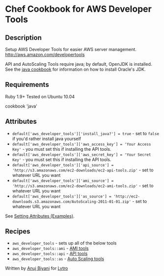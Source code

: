 # Chef Cookbook for AWS Developer Tools

## Description
Setup AWS Developer Tools for easier AWS server management. http://aws.amazon.com/developertools

API and AutoScaling Tools require java; by default, OpenJDK is installed. See the [java cookbook](https://github.com/opscode-cookbooks/java) for information on how to install Oracle's JDK.

## Requirements
Ruby 1.9+
Tested on Ubuntu 10.04

cookbook 'java'

## Attributes
* `default['aws_developer_tools']['install_java?'] = true` - set to `false` if you'd rather install java yourself
* `default['aws_developer_tools']['aws_access_key'] = 'Your Access Key'` - you must set this if installing the API tools.
* `default['aws_developer_tools']['aws_secret_key'] = 'Your Secret Key'` - you must set this if installing the API tools.
* `default['aws_developer_tools']['api_source'] = 'http://s3.amazonaws.com/ec2-downloads/ec2-api-tools.zip'` - set to whatever URL you want
* `default['aws_developer_tools']['ami_source'] = 'http://s3.amazonaws.com/ec2-downloads/ec2-ami-tools.zip'` - set to whatever URL you want
* `default['aws_developer_tools']['as_source'] = 'http://ec2-downloads.s3.amazonaws.com/AutoScaling-2011-01-01.zip'` - set to whatever URL you want

See [Setting Attributes (Examples)](http://wiki.opscode.com/pages/viewpage.action?pageId=8257848).

## Recipes
* `aws_developer_tools` - sets up all of the below tools
* `aws_developer_tools::ami` - [AMI tools](http://aws.amazon.com/developertools/368)
* `aws_developer_tools::api` - [API tools](http://aws.amazon.com/developertools/351)
* `aws_developer_tools::as` - [Auto Scaling tools](http://aws.amazon.com/developertools/2535)


Written by [Anuj Biyani](https://github.com/anujbiyani) for [Lytro](https://github.com/lytro)
